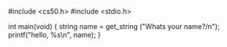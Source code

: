 #include <cs50.h>
#include <stdio.h>

int main(void)
{
     string name = get_string ("Whats your name?/n");
     printf("hello, %s\n", name);
}

